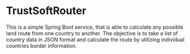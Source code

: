 # TrustSoftRouter
This is a simple Spring Boot service, that is able to calculate any possible land route from one country to another. The objective is to take a list of country data in JSON format and calculate the route by utilizing individual countries border information.
